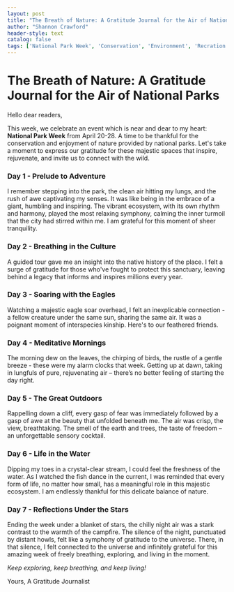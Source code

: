 ```yaml
---
layout: post
title: "The Breath of Nature: A Gratitude Journal for the Air of National Parks"
author: "Shannon Crawford"
header-style: text
catalog: false
tags: ['National Park Week', 'Conservation', 'Environment', 'Recration', 'Nature', 'Ecosystem', 'Adventure', 'Gratitude', 'Journalist', 'Natural Spaces', 'Planet Earth']
---
```


# The Breath of Nature: A Gratitude Journal for the Air of National Parks

Hello dear readers,

This week, we celebrate an event which is near and dear to my heart: **National Park Week** from April 20-28. A time to be thankful for the conservation and enjoyment of nature provided by national parks. Let's take a moment to express our gratitude for these majestic spaces that inspire, rejuvenate, and invite us to connect with the wild.

### Day 1 - Prelude to Adventure

I remember stepping into the park, the clean air hitting my lungs, and the rush of awe captivating my senses. It was like being in the embrace of a giant, humbling and inspiring. The vibrant ecosystem, with its own rhythm and harmony, played the most relaxing symphony, calming the inner turmoil that the city had stirred within me. I am grateful for this moment of sheer tranquility.

### Day 2 - Breathing in the Culture

A guided tour gave me an insight into the native history of the place. I felt a surge of gratitude for those who've fought to protect this sanctuary, leaving behind a legacy that informs and inspires millions every year.

### Day 3 - Soaring with the Eagles

Watching a majestic eagle soar overhead, I felt an inexplicable connection - a fellow creature under the same sun, sharing the same air. It was a poignant moment of interspecies kinship. Here's to our feathered friends.

### Day 4 - Meditative Mornings

The morning dew on the leaves, the chirping of birds, the rustle of a gentle breeze - these were my alarm clocks that week. Getting up at dawn, taking in lungfuls of pure, rejuvenating air – there’s no better feeling of starting the day right.

### Day 5 - The Great Outdoors

Rappelling down a cliff, every gasp of fear was immediately followed by a gasp of awe at the beauty that unfolded beneath me. The air was crisp, the view, breathtaking. The smell of the earth and trees, the taste of freedom – an unforgettable sensory cocktail.

### Day 6 - Life in the Water

Dipping my toes in a crystal-clear stream, I could feel the freshness of the water. As I watched the fish dance in the current, I was reminded that every form of life, no matter how small, has a meaningful role in this majestic ecosystem. I am endlessly thankful for this delicate balance of nature.

### Day 7 - Reflections Under the Stars

Ending the week under a blanket of stars, the chilly night air was a stark contrast to the warmth of the campfire. The silence of the night, punctuated by distant howls, felt like a symphony of gratitude to the universe. There, in that silence, I felt connected to the universe and infinitely grateful for this amazing week of freely breathing, exploring, and living in the moment.

*Keep exploring, keep breathing, and keep living!*

 Yours, 
 A Gratitude Journalist